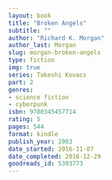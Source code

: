 ```yaml
---
layout: book
title: "Broken Angels"
subtitle: ""
author: "Richard K. Morgan"
author_last: Morgan
slug: morgan-broken-angels
type: fiction
img: true
series: Takeshi Kovacs
part: 2
genres:
- science fiction
- cyberpunk
isbn: 9780345457714
rating: 5
pages: 544
format: kindle
publish_year: 2003
date_started: 2016-11-07
date_completed: 2016-12-29
goodreads_id: 5393773
---
```

